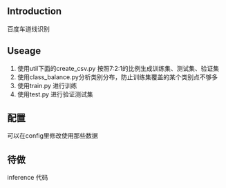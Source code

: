 ## Introduction
百度车道线识别

## Useage

1. 使用util下面的create_csv.py 按照7:2:1的比例生成训练集、测试集、验证集
2. 使用class_balance.py分析类别分布，防止训练集覆盖的某个类别点不够多
3. 使用train.py 进行训练
4. 使用test.py 进行验证测试集

## 配置

可以在config里修改使用那些数据

## 待做

inference 代码